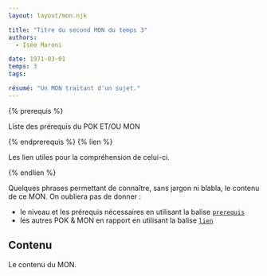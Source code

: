 ```yaml
---
layout: layout/mon.njk

title: "Titre du second MON du temps 3"
authors:
  - Isée Maroni

date: 1971-03-01
temps: 3
tags:

résumé: "Un MON traitant d'un sujet."
---
```


{% prerequis %}

Liste des prérequis du POK ET/OU MON

{% endprerequis %}
{% lien %}

Les lien utiles pour la compréhension de celui-ci.

{% endlien %}

Quelques phrases permettant de connaître, sans jargon ni blabla, le contenu de ce MON. On oubliera pas de donner :

- le niveau et les prérequis nécessaires en utilisant la balise [`prerequis`](/contribuer/shortcodes/#prerequis)
- les autres POK & MON en rapport en utilisant la balise [`lien`](/contribuer/shortcodes/#lien)

## Contenu

Le contenu du MON.
